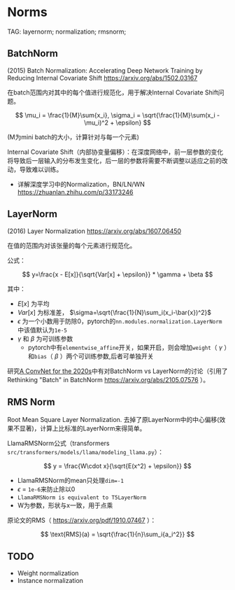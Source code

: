 Norms
=====

TAG: layernorm; normalization; rmsnorm;

## BatchNorm

(2015) Batch Normalization: Accelerating Deep Network Training by Reducing Internal Covariate Shift https://arxiv.org/abs/1502.03167

在batch范围内对其中的每个值进行规范化，用于解决Internal Covariate Shift问题。

$$
\mu_i = \frac{1}{M}\sum{x_i}, \sigma_i = \sqrt{\frac{1}{M}\sum(x_i - \mu_i)^2 + \epsilon}
$$

(M为mini batch的大小，计算针对与每一个元素)

Internal Covariate Shift（内部协变量偏移）：在深度网络中，前一层参数的变化将导致后一层输入的分布发生变化，后一层的参数将需要不断调整以适应之前的改动，导致难以训练。

* 详解深度学习中的Normalization，BN/LN/WN https://zhuanlan.zhihu.com/p/33173246

## LayerNorm

(2016) Layer Normalization https://arxiv.org/abs/1607.06450

在值的范围内对该张量的每个元素进行规范化。

公式：

$$
y=\frac{x - E[x]}{\sqrt{Var[x] + \epsilon}} * \gamma + \beta
$$

其中：

* $E[x]$ 为平均
* $Var[x]$ 为标准差， $\sigma=\sqrt{\frac{1}{N}\sum_i(x_i-\bar{x})^2}$
* $\epsilon$ 为一个小数用于防除0，pytorch的`nn.modules.normalization.LayerNorm`中该值默认为`1e-5`
* $\gamma$ 和 $\beta$ 为可训练参数
  * pytorch中有`elementwise_affine`开关，如果开启，则会增加`weight`（ $\gamma$ ）和`bias`（ $\beta$ ）两个可训练参数,后者可单独开关

研究[A ConvNet for the 2020s](https://arxiv.org/abs/2201.03545)中有对BatchNorm vs LayerNorm的讨论（引用了 Rethinking "Batch" in BatchNorm https://arxiv.org/abs/2105.07576 ）。

## RMS Norm

Root Mean Square Layer Normalization. 去掉了原LayerNorm中的中心偏移(效果不显著)，计算上比标准的LayerNorm来得简单。

LlamaRMSNorm公式（transformers `src/transformers/models/llama/modeling_llama.py`）：

$$
y = \frac{W\cdot x}{\sqrt{E(x^2) + \epsilon}}
$$

* LlamaRMSNorm的mean只处理`dim=-1`
* $\epsilon$ = `1e-6`来防止除以0
* `LlamaRMSNorm is equivalent to T5LayerNorm`
* W为参数，形状与x一致，用于点乘

原论文的RMS（ https://arxiv.org/pdf/1910.07467 ）：

$$
\text{RMS}(a) = \sqrt{\frac{1}{n}\sum_i{a_i^2}}
$$

## TODO

* Weight normalization
* Instance normalization
